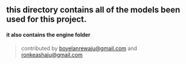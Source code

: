 ## this directory contains all of the models been used for this project.
#### it also contains the engine folder
> contributed by <boyelanrewaju@gmail.com> and <ronkeashaju@gmail.com>
